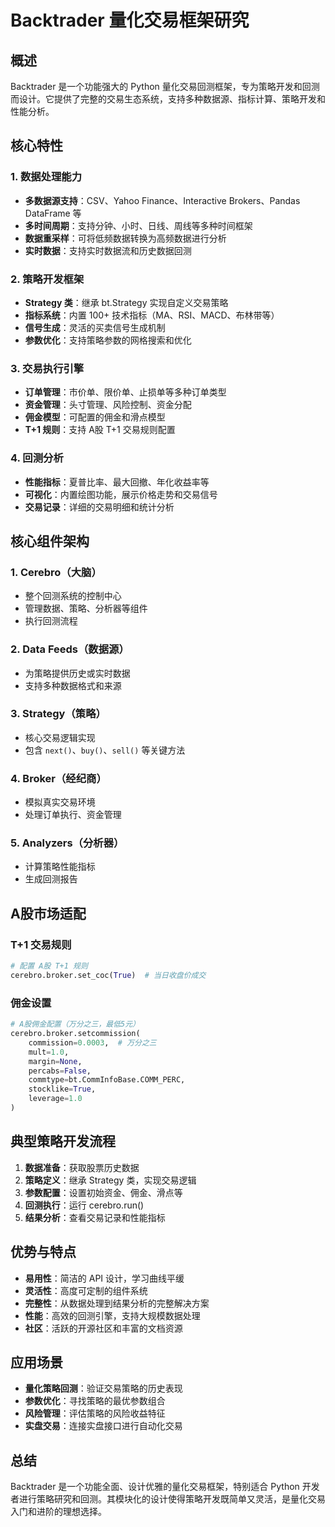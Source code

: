 # Backtrader 量化交易框架研究

## 概述

Backtrader 是一个功能强大的 Python 量化交易回测框架，专为策略开发和回测而设计。它提供了完整的交易生态系统，支持多种数据源、指标计算、策略开发和性能分析。

## 核心特性

### 1. 数据处理能力
- **多数据源支持**：CSV、Yahoo Finance、Interactive Brokers、Pandas DataFrame 等
- **多时间周期**：支持分钟、小时、日线、周线等多种时间框架
- **数据重采样**：可将低频数据转换为高频数据进行分析
- **实时数据**：支持实时数据流和历史数据回测

### 2. 策略开发框架
- **Strategy 类**：继承 bt.Strategy 实现自定义交易策略
- **指标系统**：内置 100+ 技术指标（MA、RSI、MACD、布林带等）
- **信号生成**：灵活的买卖信号生成机制
- **参数优化**：支持策略参数的网格搜索和优化

### 3. 交易执行引擎
- **订单管理**：市价单、限价单、止损单等多种订单类型
- **资金管理**：头寸管理、风险控制、资金分配
- **佣金模型**：可配置的佣金和滑点模型
- **T+1 规则**：支持 A股 T+1 交易规则配置

### 4. 回测分析
- **性能指标**：夏普比率、最大回撤、年化收益率等
- **可视化**：内置绘图功能，展示价格走势和交易信号
- **交易记录**：详细的交易明细和统计分析

## 核心组件架构

### 1. Cerebro（大脑）
- 整个回测系统的控制中心
- 管理数据、策略、分析器等组件
- 执行回测流程

### 2. Data Feeds（数据源）
- 为策略提供历史或实时数据
- 支持多种数据格式和来源

### 3. Strategy（策略）
- 核心交易逻辑实现
- 包含 `next()`、`buy()`、`sell()` 等关键方法

### 4. Broker（经纪商）
- 模拟真实交易环境
- 处理订单执行、资金管理

### 5. Analyzers（分析器）
- 计算策略性能指标
- 生成回测报告

## A股市场适配

### T+1 交易规则
```python
# 配置 A股 T+1 规则
cerebro.broker.set_coc(True)  # 当日收盘价成交
```

### 佣金设置
```python
# A股佣金配置（万分之三，最低5元）
cerebro.broker.setcommission(
    commission=0.0003,  # 万分之三
    mult=1.0,
    margin=None,
    percabs=False,
    commtype=bt.CommInfoBase.COMM_PERC,
    stocklike=True,
    leverage=1.0
)
```

## 典型策略开发流程

1. **数据准备**：获取股票历史数据
2. **策略定义**：继承 Strategy 类，实现交易逻辑
3. **参数配置**：设置初始资金、佣金、滑点等
4. **回测执行**：运行 cerebro.run()
5. **结果分析**：查看交易记录和性能指标

## 优势与特点

- **易用性**：简洁的 API 设计，学习曲线平缓
- **灵活性**：高度可定制的组件系统
- **完整性**：从数据处理到结果分析的完整解决方案
- **性能**：高效的回测引擎，支持大规模数据处理
- **社区**：活跃的开源社区和丰富的文档资源

## 应用场景

- **量化策略回测**：验证交易策略的历史表现
- **参数优化**：寻找策略的最优参数组合
- **风险管理**：评估策略的风险收益特征
- **实盘交易**：连接实盘接口进行自动化交易

## 总结

Backtrader 是一个功能全面、设计优雅的量化交易框架，特别适合 Python 开发者进行策略研究和回测。其模块化的设计使得策略开发既简单又灵活，是量化交易入门和进阶的理想选择。